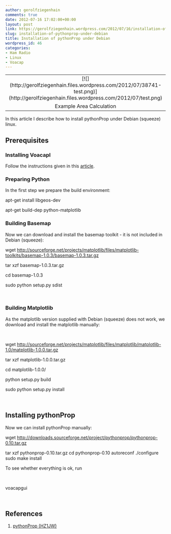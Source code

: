 ```yaml
---
author: gerolfziegenhain
comments: true
date: 2012-07-16 17:02:00+00:00
layout: post
link: https://gerolfziegenhain.wordpress.com/2012/07/16/installation-of-pythonprop-under-debian/
slug: installation-of-pythonprop-under-debian
title: Installation of pythonProp under Debian
wordpress_id: 46
categories:
- Ham Radio
- Linux
- Voacap
---
```


<table cellpadding="0" align="center" style="margin-left:auto;margin-right:auto;text-align:center;" cellspacing="0" class="tr-caption-container" >
<tbody >
<tr >

<td style="text-align:center;" >[![](http://gerolfziegenhain.files.wordpress.com/2012/07/38741-test.png)](http://gerolfziegenhain.files.wordpress.com/2012/07/test.png)
</td>
</tr>
<tr >

<td style="text-align:center;" class="tr-caption" >Example Area Calculation
</td>
</tr>
</tbody>
</table>
In this article I describe how to install pythonProp under Debian (squeeze) linux.


## Prerequisites




### Installing Voacapl




Follow the instructions given in this [article](http://gerolfziegenhain.blogspot.de/2012/07/installation-of-voacap-under-osx.html).







### Preparing Python




In the first step we prepare the build environment:





apt-get install libgeos-dev 





apt-get build-dep python-matplotlib










### Building Basemap




Now we can download and install the basemap toolkit - it is not included in Debian (squeeze):







wget http://sourceforge.net/projects/matplotlib/files/matplotlib-toolkits/basemap-1.0.3/basemap-1.0.3.tar.gz




tar xzf basemap-1.0.3.tar.gz




cd basemap-1.0.3




sudo python setup.py sdist




 




### Building Matplotlib 




As the matplotlib version supplied with Debian (squeeze) does not work, we download and install the matplotlib manually: 




 







wget http://sourceforge.net/projects/matplotlib/files/matplotlib/matplotlib-1.0/matplotlib-1.0.0.tar.gz







tar xzf matplotlib-1.0.0.tar.gz 










cd matplotlib-1.0.0/







python setup.py build







sudo python setup.py install







 




## Installing pythonProp




Now we can install pythonProp manually:










wget http://downloads.sourceforge.net/project/pythonprop/pythonprop-0.10.tar.gz




tar xzf pythonprop-0.10.tar.gz
cd pythonprop-0.10
autoreconf
./configure
sudo make install










To see whether everything is ok, run




 




voacapgui







 




## References








	
  1. [pythonProp (HZ1JW)](http://www.qsl.net/hz1jw/pythonprop/index.html)






